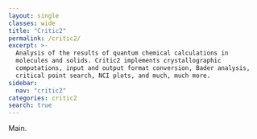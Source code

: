 ```yaml
---
layout: single
classes: wide
title: "Critic2"
permalink: /critic2/
excerpt: >-
  Analysis of the results of quantum chemical calculations in
  molecules and solids. Critic2 implements crystallographic
  computations, input and output format conversion, Bader analysis,
  critical point search, NCI plots, and much, much more.
sidebar:
  nav: "critic2"
categories: critic2
search: true
---
```


Main.
